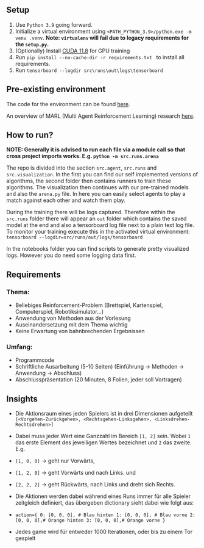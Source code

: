 ## Setup

1. Use `Python 3.9` going forward.
2. Initialize a virtual environment using `<PATH_PYTHON_3.9>/python.exe -m venv .venv`. **Note: `virtualenv` will fail due to legacy requirements for the `setup.py`.**
3. (Optionally) Install [CUDA 11.8](https://developer.nvidia.com/cuda-11-8-0-download-archive?target_os=Windows&target_arch=x86_64&target_version=11&target_type=exe_local) for GPU training
4. Run `pip install --no-cache-dir -r requirements.txt ` to install all requirements.
5. Run `tensorboard --logdir src\runs\out\logs\tensorboard`

## Pre-existing environment

The code for the environment can be found [here](https://github.com/bryanoliveira/soccer-twos-env).

An overview of MARL (Multi Agent Reinforcement Learning) research [here](https://github.com/LantaoYu/MARL-Papers).

## How to run?
**NOTE: Generally it is advised to run each file via a module call so that cross project imports works. E.g. `python -m src.runs.arena`**

The repo is divided into the section `src.agent`, `src.runs` and `src.visualization`. In the first you can find our self implemented versions of algorithms, the second folder then contains runners to train these algorithms. The visualization then continues with our pre-trained models and also the `arena.py` file. In here you can easily select agents to play a match against each other and watch them play.

During the training there will be logs captured. Therefore within the `src.runs` folder there will appear an `out` folder which contains the saved model at the end and also a tensorboard log file next to a plain text log file. To monitor your training execute this in the activated virtual environment: `tensorboard --logdir=src/runs/out/logs/tensorboard`

In the notebooks folder you can find scripts to generate pretty visualized logs. However you do need some logging data first.
## Requirements

### Thema:

- Beliebiges Reinforcement-Problem (Brettspiel, Kartenspiel, Computerspiel,
  Robotiksimulator...)
- Anwendung von Methoden aus der Vorlesung
- Auseinandersetzung mit dem Thema wichtig
- Keine Erwartung von bahnbrechenden Ergebnissen

### Umfang:

- Programmcode
- Schriftliche Ausarbeitung (5-10 Seiten) (Einführung -> Methoden -> Anwendung -> Abschluss)
- Abschlusspräsentation (20 Minuten, 8 Folien, jeder soll Vortragen)

## Insights

- Die Aktionsraum eines jeden Spielers ist in drei Dimensionen aufgeteilt `[<Vorgehen-Zurückgehen>, <Rechtsgehen-Linksgehen>, <Linksdrehen-Rechtsdrehen>]`
- Dabei muss jeder Wert eine Ganzzahl im Bereich `[1, 2]` sein.
  Wobei `1` das erste Element des jeweiligen Wertes bezeichnet und `2` das zweite. E.g.

- `[1, 0, 0]` -> geht nur Vorwärts,

- `[1, 2, 0]` -> geht Vorwärts und nach Links. und

- `[2, 2, 2]` -> geht Rückwärts, nach Links und dreht sich Rechts.

- Die Aktionen werden dabei während eines Runs immer für alle Spieler zeitgleich definiert, das übergeben dictionary sieht dabei wie folgt aus:

- `action={
    0: [0, 0, 0], # Blau hinten
    1: [0, 0, 0], # Blau vorne
    2: [0, 0, 0],# Orange hinten
    3: [0, 0, 0],# Orange vorne
}`

- Jedes game wird für entweder 1000 Iterationen, oder bis zu einem Tor gespielt
